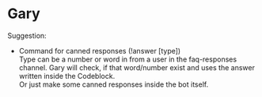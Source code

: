 # Gary

Suggestion:
* Command for canned responses (!answer \[type])  
Type can be a number or word in from a user in the faq-responses channel. Gary will check, if that word/number exist and uses the answer written inside the Codeblock.  
Or just make some canned responses inside the bot itself.
